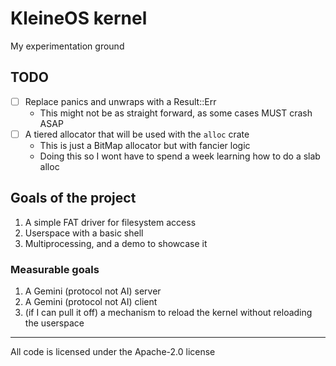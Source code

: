 # KleineOS kernel

My experimentation ground

## TODO

- [ ] Replace panics and unwraps with a Result::Err
    - This might not be as straight forward, as some cases MUST crash ASAP
- [ ] A tiered allocator that will be used with the `alloc` crate
    - This is just a BitMap allocator but with fancier logic
    - Doing this so I wont have to spend a week learning how to do a slab alloc

## Goals of the project

1. A simple FAT driver for filesystem access
2. Userspace with a basic shell
3. Multiprocessing, and a demo to showcase it

### Measurable goals

1. A Gemini (protocol not AI) server
2. A Gemini (protocol not AI) client
3. (if I can pull it off) a mechanism to reload the kernel without reloading the userspace

---

All code is licensed under the Apache-2.0 license
